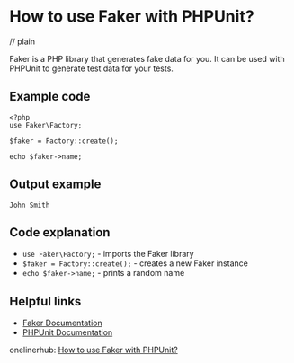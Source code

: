 # How to use Faker with PHPUnit?
// plain

Faker is a PHP library that generates fake data for you. It can be used with PHPUnit to generate test data for your tests.

## Example code

```
<?php
use Faker\Factory;

$faker = Factory::create();

echo $faker->name;
```

## Output example

```
John Smith
```

## Code explanation

- `use Faker\Factory;` - imports the Faker library
- `$faker = Factory::create();` - creates a new Faker instance
- `echo $faker->name;` - prints a random name

## Helpful links
- [Faker Documentation](https://github.com/fzaninotto/Faker)
- [PHPUnit Documentation](https://phpunit.de/documentation.html)

onelinerhub: [How to use Faker with PHPUnit?](https://onelinerhub.com/phpunit/how-to-use-faker-with-phpunit)